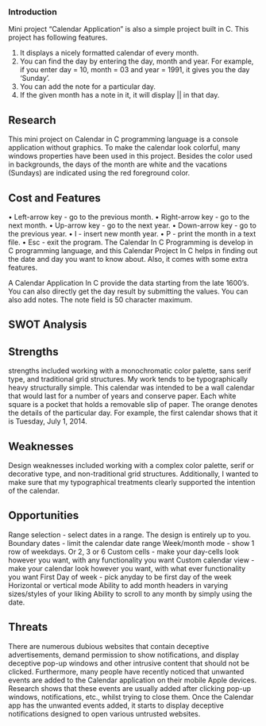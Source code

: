 ### Introduction
Mini project “Calendar Application” is also a simple project built in C. This project has following features.
1.	It displays a nicely formatted calendar of every month.
2.	You can find the day by entering the day, month and year. For example, if you enter day = 10, month = 03 and year = 1991, it gives you the day ‘Sunday’.
3.	You can add the note for a particular day.
4.	If the given month has a note in it, it will display || in that day.
## Research
This mini project on Calendar in C programming language is a console application without graphics. To make the calendar look colorful, many windows properties have been used in this project. Besides the color used in backgrounds, the days of the month are white and the vacations (Sundays) are indicated using the red foreground color.
## Cost and Features
•	Left-arrow key - go to the previous month.
•	Right-arrow key - go to the next month.
•	Up-arrow key - go to the next year.
•	Down-arrow key - go to the previous year.
•	I - insert new month year.
•	P - print the month in a text file.
•	Esc - exit the program.
The Calendar In C Programming is develop in C programming language, and this Calendar Project In C helps in finding out the date and day you want to know about. Also, it comes with some extra features.

A Calendar Application In C provide the data starting from the late 1600’s. You can also directly get the day result by submitting the values. You can also add notes. The note field is 50 character maximum.

## SWOT Analysis
## Strengths 
 strengths included working with a monochromatic color palette, sans serif type, and traditional grid structures. My work tends to be typographically heavy structurally simple. This calendar was intended to be a wall calendar that would last for a number of years and conserve paper. Each white square is a pocket that holds a removable slip of paper. The orange denotes the details of the particular day. For example, the first calendar shows that it is Tuesday, July 1, 2014. 
## Weaknesses
Design weaknesses included working with a complex color palette, serif or decorative type, and non-traditional grid structures. Additionally, I wanted to make sure that my typographical treatments clearly supported the intention of the calendar.
## Opportunities
Range selection - select dates in a range. The design is entirely up to you.
 Boundary dates - limit the calendar date range
 Week/month mode - show 1 row of weekdays. Or 2, 3 or 6
 Custom cells - make your day-cells look however you want, with any functionality you want
 Custom calendar view - make your calendar look however you want, with what ever functionality you want
 First Day of week - pick anyday to be first day of the week
 Horizontal or vertical mode
 Ability to add month headers in varying sizes/styles of your liking
 Ability to scroll to any month by simply using the date.
 ## Threats
There are numerous dubious websites that contain deceptive advertisements, demand permission to show notifications, and display deceptive pop-up windows and other intrusive content that should not be clicked. Furthermore, many people have recently noticed that unwanted events are added to the Calendar application on their mobile Apple devices. Research shows that these events are usually added after clicking pop-up windows, notifications, etc., whilst trying to close them. Once the Calendar app has the unwanted events added, it starts to display deceptive notifications designed to open various untrusted websites.